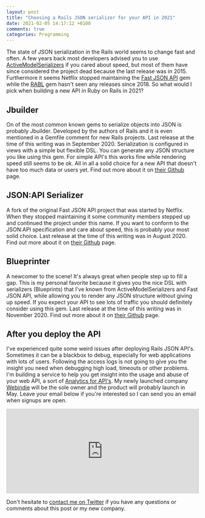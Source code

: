 ```yaml
---
layout: post
title: "Choosing a Rails JSON serializer for your API in 2021"
date: 2021-02-05 14:17:12 +0100
comments: true
categories: Programming
---
```


The state of JSON serialization in the Rails world seems to change fast and often. A few years back most developers advised you to use [ActiveModelSerializers](https://github.com/rails-api/active_model_serializers) if you cared about speed, but most of them have since considered the project dead because the last release was in 2015. Furthermore it seems Netflix stopped maintaining the [Fast JSON API](https://github.com/Netflix/fast_jsonapi) gem while the [RABL](https://github.com/nesquena/rabl) gem hasn't seen any releases since 2018. So what would I pick when building a new API in Ruby on Rails in 2021?

## Jbuilder
On of the most common known gems to serialize objects into JSON is probably Jbuilder. Developed by the authors of Rails and it is even mentioned in a Gemfile comment for new Rails projects. Last release at the time of this writing was in September 2020. Serialization is configured in views with a simple but flexible DSL. You can generate any JSON structure you like using this gem. For simple API's this works fine while rendering speed still seems to be ok. All in all a solid choice for a new API that doesn't have too much data or users yet. Find out more about it on [their Github](https://github.com/rails/jbuilder) page.

## JSON:API Serializer
A fork of the original Fast JSON API project that was started by Netflix. When they stopped maintaining it some community members stepped up and continued the project under this name. If you want to conform to the JSON:API specification and care about speed, this is probably your most solid choice. Last release at the time of this writing was in August 2020. Find out more about it on [their Github](https://github.com/jsonapi-serializer/jsonapi-serializer) page.

## Blueprinter
A newcomer to the scene! It's always great when people step up to fill a gap. This is my personal favorite because it gives you the nice DSL with serializers (Blueprints) that I've known from ActiveModelSerializers and Fast JSON API, while allowing you to render any JSON structure without giving up speed. If you expect your API to see lots of traffic you should definitely consider using this gem. Last release at the time of this writing was in November 2020. Find out more about it on [their Github](https://github.com/procore/blueprinter) page.

## After you deploy the API
I've experienced quite some weird issues after deploying Rails JSON API's. Sometimes it can be a blackbox to debug, especially for web applications with lots of users. Following the access logs is not going to give you the insight you need when debugging high load, timeouts or other problems. I'm building a service to help you get insight into the usage and abuse of your web API, a sort of [Analytics for API's](https://callcounter.eu/). My newly launched company [Webindie](https://webindie.nl/) will be the sole owner and the product will probably launch in May. Leave your email below if you're interested so I can send you an email when signups are open.

<iframe
scrolling="no"
style="width:100%!important;height:220px;border:1px #ccc solid !important"
src="https://buttondown.email/webindie-announcements?as_embed=true"
></iframe>

Don't hesitate to [contact me on Twitter](https://twitter.com/frankgroeneveld) if you have any questions or comments about this post or my new company.
